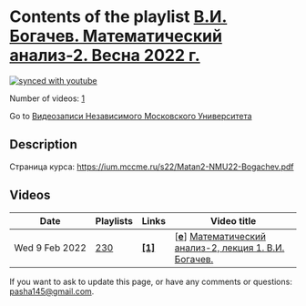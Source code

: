 # Contents of the playlist [В.И. Богачев. Математический анализ-2. Весна 2022 г.](https://www.youtube.com/playlist?list=PLp9ABVh6_x4EDEB_Zocjv9mv-WzuOrcA_)

[![synced with youtube](https://img.shields.io/github/last-commit/mathphysschool/mathphysschool.github.io/autoupdate1?label=synced%20with%20youtube)](https://github.com/mathphysschool/mathphysschool.github.io/commits/autoupdate1)

Number of videos: [1](#videos)

Go to [Видеозаписи Независимого Московского Университета](../README.md)

## Description

Страница курса:
<https://ium.mccme.ru/s22/Matan2-NMU22-Bogachev.pdf>

## Videos

|Date|Playlists|Links|Video title|
|---|---|---|---|
| Wed&nbsp;9&nbsp;Feb&nbsp;2022 | [230](../playlists/230 "В.И. Богачев. Математический анализ-2. Весна 2022 г.") | [**[1]**](https://ium.mccme.ru/s22/s22-Analiz2.html) | [[**e**](https://studio.youtube.com/video/uRmJNPhoXYE/edit "Edit")] [Математический анализ-2, лекция 1. В.И. Богачев.](https://www.youtube.com/watch?v=uRmJNPhoXYE&list=PLp9ABVh6_x4EDEB_Zocjv9mv-WzuOrcA_ "Страница курса:&#013;https://ium.mccme.ru/s22/s22-Analiz2.html") |


 If you want to ask to update this page, or have any comments or questions: <pasha145@gmail.com>.